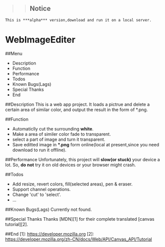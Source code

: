  >> ## Notice
    This is ***alpha*** version,download and run it on a local server.
    
# WebImageEditer  
##Menu
 - Description
 - Function    
 - Performance  
 - Todos  
 - Known Bugs(Lags)  
 - Special Thanks
 - End  
  
##Description
This is a web app project. It loads a pictrue and delete a certain area of similar color, and output the result in the form of *.png.  
  
##Function
 - Automaticlly cut the surrounding __white__.
 - Make a area of similer color fade to transparent.
 - select a part of image and turn it transparent.
 - Save editted image in __*.png__ form online(local at present,since you need download to run it offline).
  
##Performance
Unfortunately, this project will **slow(or stuck)** your device a lot. So, **do not** try it on old devices or your browser might crash.
  
##Todos
 - Add resize, revert colors, fill(selected areas), pen & eraser.
 - Support channel operations.
 - Change 'cut' to 'select'.
 - ...
  
##Known Bugs(Lags)
Currently not found.
  
##Special Thanks
Thanks [MDN][1] for their complete translated [canvas tutorial][2].
  
##End
[1]: https://developer.mozilla.org 
[2]: https://developer.mozilla.org/zh-CN/docs/Web/API/Canvas_API/Tutorial
